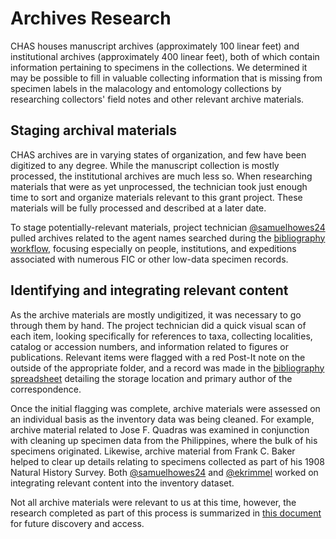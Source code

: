 # Archives Research

CHAS houses manuscript archives (approximately 100 linear feet) and institutional archives (approximately 400 linear feet), both of which contain information pertaining to specimens in the collections. We determined it may be possible to fill in valuable collecting information that is missing from specimen labels in the malacology and entomology collections by researching collectors' field notes and other relevant archive materials.

## Staging archival materials

CHAS archives are in varying states of organization, and few have been digitized to any degree. While the manuscript collection is mostly processed, the institutional archives are much less so. When researching materials that were as yet unprocessed, the technician took just enough time to sort and organize materials relevant to this grant project. These materials will be fully processed and described at a later date.

To stage potentially-relevant materials, project technician [@samuelhowes24](https://github.com/samuelhowes24) pulled archives related to the agent names searched during the [bibliography workflow](bibliographic-references.markdown), focusing especially on people, institutions, and expeditions associated with numerous FIC or other low-data specimen records.

## Identifying and integrating relevant content

As the archive materials are mostly undigitized, it was necessary to go through them by hand. The project technician did a quick visual scan of each item, looking specifically for references to taxa, collecting localities, catalog or accession numbers, and information related to figures or publications. Relevant items were flagged with a red Post-It note on the outside of the appropriate folder, and a record was made in the [bibliography spreadsheet](../working-files/Mala_Bibliography-Publications_2017-03-04.xlsx) detailing the storage location and primary author of the correspondence.

Once the initial flagging was complete, archive materials were assessed on an individual basis as the inventory data was being cleaned. For example, archive material related to Jose F. Quadras was examined in conjunction with cleaning up specimen data from the Philippines, where the bulk of his specimens originated. Likewise, archive material from Frank C. Baker helped to clear up details relating to specimens collected as part of his 1908 Natural History Survey. Both [@samuelhowes24](https://github.com/samuelhowes24) and [@ekrimmel](https://github.com/ekrimmel) worked on integrating relevant content into the inventory dataset.

Not all archive materials were relevant to us at this time, however, the research completed as part of this process is summarized in [this document](../working-files/Archives-Work-Writeup_SHowes_2017_07_26.pdf) for future discovery and access.
